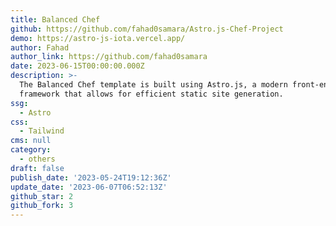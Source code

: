 ```yaml
---
title: Balanced Chef
github: https://github.com/fahad0samara/Astro.js-Chef-Project
demo: https://astro-js-iota.vercel.app/
author: Fahad
author_link: https://github.com/fahad0samara
date: 2023-06-15T00:00:00.000Z
description: >-
  The Balanced Chef template is built using Astro.js, a modern front-end
  framework that allows for efficient static site generation.
ssg:
  - Astro
css:
  - Tailwind
cms: null
category:
  - others
draft: false
publish_date: '2023-05-24T19:12:36Z'
update_date: '2023-06-07T06:52:13Z'
github_star: 2
github_fork: 3
---
```

